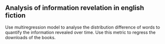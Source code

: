 ## Analysis of information revelation in english fiction
Use multiregression model to analyse the distribution difference of words to quantify the information revealed over time. Use this metric to regress the downloads of the books.
